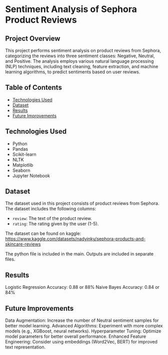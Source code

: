 # Sentiment Analysis of Sephora Product Reviews

## Project Overview
This project performs sentiment analysis on product reviews from Sephora, categorizing the reviews into three sentiment classes: Negative, Neutral, and Positive. The analysis employs various natural language processing (NLP) techniques, including text cleaning, feature extraction, and machine learning algorithms, to predict sentiments based on user reviews.

## Table of Contents
- [Technologies Used](#technologies-used)
- [Dataset](#dataset)
- [Results](#results)
- [Future Improvements](#future-improvements)

## Technologies Used
- Python
- Pandas
- Scikit-learn
- NLTK
- Matplotlib
- Seaborn
- Jupyter Notebook

## Dataset
The dataset used in this project consists of product reviews from Sephora. The dataset includes the following columns:
- `review`: The text of the product review.
- `rating`: The rating given by the user (1-5).

The dataset can be found on kaggle:
https://www.kaggle.com/datasets/nadyinky/sephora-products-and-skincare-reviews

The python file is included in the main. Outputs are included in separate files.

## Results
Logistic Regression Accuracy: 0.88 or 88%
Naive Bayes Accuracy: 0.84 or 84%

## Future Improvements
Data Augmentation: Increase the number of Neutral sentiment samples for better model learning.
Advanced Algorithms: Experiment with more complex models (e.g., XGBoost, neural networks).
Hyperparameter Tuning: Optimize model parameters for better overall performance.
Enhanced Feature Engineering: Consider using embeddings (Word2Vec, BERT) for improved text representation.
